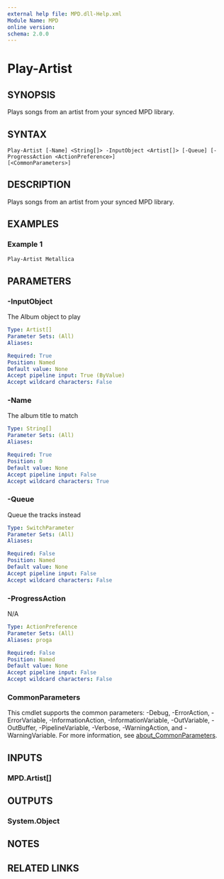```yaml
---
external help file: MPD.dll-Help.xml
Module Name: MPD
online version:
schema: 2.0.0
---
```


# Play-Artist

## SYNOPSIS
Plays songs from an artist from your synced MPD library.

## SYNTAX

```
Play-Artist [-Name] <String[]> -InputObject <Artist[]> [-Queue] [-ProgressAction <ActionPreference>]
[<CommonParameters>]
```

## DESCRIPTION
Plays songs from an artist from your synced MPD library.

## EXAMPLES

### Example 1
```powershell
Play-Artist Metallica
```


## PARAMETERS

### -InputObject
The Album object to play

```yaml
Type: Artist[]
Parameter Sets: (All)
Aliases:

Required: True
Position: Named
Default value: None
Accept pipeline input: True (ByValue)
Accept wildcard characters: False
```

### -Name
The album title to match

```yaml
Type: String[]
Parameter Sets: (All)
Aliases:

Required: True
Position: 0
Default value: None
Accept pipeline input: False
Accept wildcard characters: True
```

### -Queue
Queue the tracks instead

```yaml
Type: SwitchParameter
Parameter Sets: (All)
Aliases:

Required: False
Position: Named
Default value: None
Accept pipeline input: False
Accept wildcard characters: False
```

### -ProgressAction
N/A

```yaml
Type: ActionPreference
Parameter Sets: (All)
Aliases: proga

Required: False
Position: Named
Default value: None
Accept pipeline input: False
Accept wildcard characters: False
```

### CommonParameters
This cmdlet supports the common parameters: -Debug, -ErrorAction, -ErrorVariable, -InformationAction, -InformationVariable, -OutVariable, -OutBuffer, -PipelineVariable, -Verbose, -WarningAction, and -WarningVariable. For more information, see [about_CommonParameters](http://go.microsoft.com/fwlink/?LinkID=113216).

## INPUTS

### MPD.Artist[]

## OUTPUTS

### System.Object
## NOTES

## RELATED LINKS
